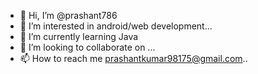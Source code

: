 - 👋 Hi, I’m @prashant786
- 👀 I’m interested in android/web development...
- 🌱 I’m currently learning Java
- 💞️ I’m looking to collaborate on ...
- 📫 How to reach me prashantkumar98175@gmail.com..

<!---
prashant112 is a ✨ special ✨ repository because its `README.md` (this file) appears on your GitHub profile.
You can click the Preview link to take a look at your changes.
--->
